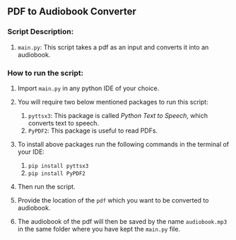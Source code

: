 ## PDF to Audiobook Converter

### Script Description:
1. `main.py`: This script takes a pdf as an input and converts it into an audiobook.

### How to run the script:
1. Import `main.py` in any python IDE of your choice.
2. You will require two below mentioned packages to run this script:
   1. `pyttsx3`: This package is called _Python Text to Speech_, which converts text to speech.
    2. `PyPDF2`: This package is useful to read PDFs.
    
3. To install above packages run the following commands in the terminal of your IDE:
   1. `pip install pyttsx3`
    2. `pip install PyPDF2`
    
4. Then run the script.
5. Provide the location of the `pdf` which you want to be converted to audiobook.
6. The audiobook of the pdf will then be saved by the name `audiobook.mp3` in the same folder where you have kept the `main.py` file.
